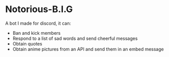 # Notorious-B.I.G
A bot I made for discord, it can:

- Ban and kick members
- Respond to a list of sad words and send cheerful messages
- Obtain quotes
- Obtain anime pictures from an API and send them in an embed message
